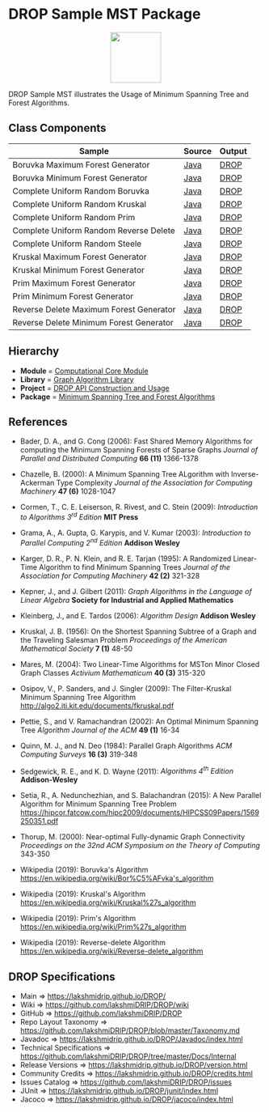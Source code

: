 # DROP Sample MST Package

<p align="center"><img src="https://github.com/lakshmiDRIP/DROP/blob/master/DRIP_Logo.gif?raw=true" width="100"></p>

DROP Sample MST illustrates the Usage of Minimum Spanning Tree and Forest Algorithms.


## Class Components

 |     Sample     | Source | Output |
 |----------------|--------|--------|
 | Boruvka Maximum Forest Generator | [Java](https://github.com/lakshmiDRIP/DROP/tree/master/src/main/java/org/drip/sample/mst/BoruvkaMaximumForestGenerator.java) | [DROP](https://github.com/lakshmiDRIP/DROP/blob/master/drop/org/drip/sample/mst/BoruvkaMaximumForestGenerator.drop) |
 | Boruvka Minimum Forest Generator | [Java](https://github.com/lakshmiDRIP/DROP/tree/master/src/main/java/org/drip/sample/mst/BoruvkaMinimumForestGenerator.java) | [DROP](https://github.com/lakshmiDRIP/DROP/blob/master/drop/org/drip/sample/mst/BoruvkaMinimumForestGenerator.drop) |
 | Complete Uniform Random Boruvka | [Java](https://github.com/lakshmiDRIP/DROP/tree/master/src/main/java/org/drip/sample/mst/CompleteUniformRandomBoruvka.java) | [DROP](https://github.com/lakshmiDRIP/DROP/blob/master/drop/org/drip/sample/mst/CompleteUniformRandomBoruvka.drop) |
 | Complete Uniform Random Kruskal | [Java](https://github.com/lakshmiDRIP/DROP/tree/master/src/main/java/org/drip/sample/mst/CompleteUniformRandomKruskal.java) | [DROP](https://github.com/lakshmiDRIP/DROP/blob/master/drop/org/drip/sample/mst/CompleteUniformRandomKruskal.drop) |
 | Complete Uniform Random Prim | [Java](https://github.com/lakshmiDRIP/DROP/tree/master/src/main/java/org/drip/sample/mst/CompleteUniformRandomPrim.java) | [DROP](https://github.com/lakshmiDRIP/DROP/blob/master/drop/org/drip/sample/mst/CompleteUniformRandomPrim.drop) |
 | Complete Uniform Random Reverse Delete | [Java](https://github.com/lakshmiDRIP/DROP/tree/master/src/main/java/org/drip/sample/mst/CompleteUniformRandomReverseDelete.java) | [DROP](https://github.com/lakshmiDRIP/DROP/blob/master/drop/org/drip/sample/mst/CompleteUniformRandomReverseDelete.drop) |
 | Complete Uniform Random Steele | [Java](https://github.com/lakshmiDRIP/DROP/tree/master/src/main/java/org/drip/sample/mst/CompleteUniformRandomSteele.java) | [DROP](https://github.com/lakshmiDRIP/DROP/blob/master/drop/org/drip/sample/mst/CompleteUniformRandomSteele.drop) |
 | Kruskal Maximum Forest Generator | [Java](https://github.com/lakshmiDRIP/DROP/tree/master/src/main/java/org/drip/sample/mst/KruskalMaximumForestGenerator.java) | [DROP](https://github.com/lakshmiDRIP/DROP/blob/master/drop/org/drip/sample/mst/KruskalMaximumForestGenerator.drop) |
 | Kruskal Minimum Forest Generator | [Java](https://github.com/lakshmiDRIP/DROP/tree/master/src/main/java/org/drip/sample/mst/KruskalMinimumForestGenerator.java) | [DROP](https://github.com/lakshmiDRIP/DROP/blob/master/drop/org/drip/sample/mst/KruskalMinimumForestGenerator.drop) |
 | Prim Maximum Forest Generator | [Java](https://github.com/lakshmiDRIP/DROP/tree/master/src/main/java/org/drip/sample/mst/PrimMaximumForestGenerator.java) | [DROP](https://github.com/lakshmiDRIP/DROP/blob/master/drop/org/drip/sample/mst/PrimMaximumForestGenerator.drop) |
 | Prim Minimum Forest Generator | [Java](https://github.com/lakshmiDRIP/DROP/tree/master/src/main/java/org/drip/sample/mst/PrimMinimumForestGenerator.java) | [DROP](https://github.com/lakshmiDRIP/DROP/blob/master/drop/org/drip/sample/mst/PrimMinimumForestGenerator.drop) |
 | Reverse Delete Maximum Forest Generator | [Java](https://github.com/lakshmiDRIP/DROP/tree/master/src/main/java/org/drip/sample/mst/ReverseDeleteMaximumForestGenerator.java) | [DROP](https://github.com/lakshmiDRIP/DROP/blob/master/drop/org/drip/sample/mst/ReverseDeleteMaximumForestGenerator.drop) |
 | Reverse Delete Minimum Forest Generator | [Java](https://github.com/lakshmiDRIP/DROP/tree/master/src/main/java/org/drip/sample/mst/ReverseDeleteMinimumForestGenerator.java) | [DROP](https://github.com/lakshmiDRIP/DROP/blob/master/drop/org/drip/sample/mst/ReverseDeleteMinimumForestGenerator.drop) |


## Hierarchy

 <ul>
	<li><b>Module </b> = <a href = "https://github.com/lakshmiDRIP/DROP/tree/master/ComputationalCore.md">Computational Core Module</a></li>
	<li><b>Library</b> = <a href = "https://github.com/lakshmiDRIP/DROP/tree/master/GraphAlgorithmLibrary.md">Graph Algorithm Library</a></li>
	<li><b>Project</b> = <a href = "https://github.com/lakshmiDRIP/DROP/tree/master/src/main/java/org/drip/sample/README.md">DROP API Construction and Usage</a></li>
	<li><b>Package</b> = <a href = "https://github.com/lakshmiDRIP/DROP/tree/master/src/main/java/org/drip/sample/mst/README.md">Minimum Spanning Tree and Forest Algorithms</a></li>
 </ul>


## References

 * Bader, D. A., and G. Cong (2006): Fast Shared Memory Algorithms for computing the Minimum Spanning Forests of Sparse Graphs <i>Journal of Parallel and Distributed Computing</i> <b>66 (11)</b> 1366-1378

 * Chazelle, B. (2000): A Minimum Spanning Tree ALgorithm with Inverse-Ackerman Type Complexity <i> Journal of the Association for Computing Machinery</i> <b>47 (6)</b> 1028-1047

 * Cormen, T., C. E. Leiserson, R. Rivest, and C. Stein (2009): <i>Introduction to Algorithms 3<sup>rd</sup> Edition</i> <b>MIT Press</b>

 * Grama, A., A. Gupta, G. Karypis, and V. Kumar (2003): <i>Introduction to Parallel Computing 2<sup>nd</sup> Edition</i> <b>Addison Wesley</b>

 * Karger, D. R., P. N. Klein, and R. E. Tarjan (1995): A Randomized Linear-Time Algorithm to find Minimum Spanning Trees <i> Journal of the Association for Computing Machinery</i> <b>42 (2)</b> 321-328

 * Kepner, J., and J. Gilbert (2011): <i>Graph Algorithms in the Language of Linear Algebra</i> <b>Society for Industrial and Applied Mathematics</b>

 * Kleinberg, J., and E. Tardos (2006): <i>Algorithm Design</i> <b>Addison Wesley</b>

 * Kruskal, J. B. (1956): On the Shortest Spanning Subtree of a Graph and the Traveling Salesman Problem <i>Proceedings of the American Mathematical Society</i> <b>7 (1)</b> 48-50

 * Mares, M. (2004): Two Linear-Time Algorithms for MSTon Minor Closed Graph Classes <i>Activium Mathematicum</i> <b>40 (3)</b> 315-320

 * Osipov, V., P. Sanders, and J. Singler (2009): The Filter-Kruskal Minimum Spanning Tree Algorithm http://algo2.iti.kit.edu/documents/fkruskal.pdf

 * Pettie, S., and V. Ramachandran (2002): An Optimal Minimum Spanning Tree <i>Algorithm Journal of the ACM</i> <b>49 (1)</b> 16-34

 * Quinn, M. J., and N. Deo (1984): Parallel Graph Algorithms <i>ACM Computing Surveys</i> <b>16 (3)</b> 319-348

 * Sedgewick, R. E., and K. D. Wayne (2011): <i>Algorithms 4<sup>th</sup> Edition</i> <b>Addison-Wesley</b>

 * Setia, R., A. Nedunchezhian, and S. Balachandran (2015): A New Parallel Algorithm for Minimum Spanning Tree Problem https://hipcor.fatcow.com/hipc2009/documents/HIPCSS09Papers/1569250351.pdf

 * Thorup, M. (2000): Near-optimal Fully-dynamic Graph Connectivity <i>Proceedings on the 32nd ACM Symposium on the Theory of Computing</i> 343-350

 * Wikipedia (2019): Boruvka's Algorithm https://en.wikipedia.org/wiki/Bor%C5%AFvka's_algorithm

 * Wikipedia (2019): Kruskal's Algorithm https://en.wikipedia.org/wiki/Kruskal%27s_algorithm

 * Wikipedia (2019): Prim's Algorithm https://en.wikipedia.org/wiki/Prim%27s_algorithm

 * Wikipedia (2019): Reverse-delete Algorithm https://en.wikipedia.org/wiki/Reverse-delete_algorithm


## DROP Specifications

 * Main                     => https://lakshmidrip.github.io/DROP/
 * Wiki                     => https://github.com/lakshmiDRIP/DROP/wiki
 * GitHub                   => https://github.com/lakshmiDRIP/DROP
 * Repo Layout Taxonomy     => https://github.com/lakshmiDRIP/DROP/blob/master/Taxonomy.md
 * Javadoc                  => https://lakshmidrip.github.io/DROP/Javadoc/index.html
 * Technical Specifications => https://github.com/lakshmiDRIP/DROP/tree/master/Docs/Internal
 * Release Versions         => https://lakshmidrip.github.io/DROP/version.html
 * Community Credits        => https://lakshmidrip.github.io/DROP/credits.html
 * Issues Catalog           => https://github.com/lakshmiDRIP/DROP/issues
 * JUnit                    => https://lakshmidrip.github.io/DROP/junit/index.html
 * Jacoco                   => https://lakshmidrip.github.io/DROP/jacoco/index.html

